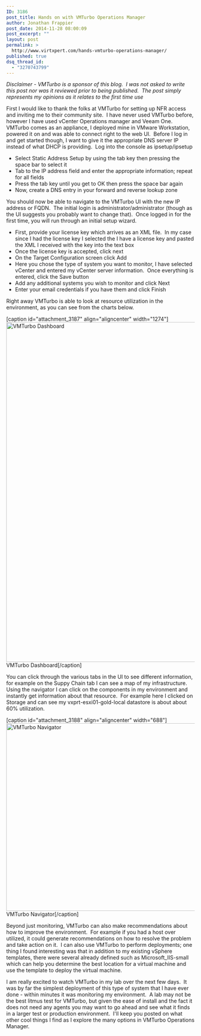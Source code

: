 ```yaml
---
ID: 3186
post_title: Hands on with VMTurbo Operations Manager
author: Jonathan Frappier
post_date: 2014-11-28 08:00:09
post_excerpt: ""
layout: post
permalink: >
  http://www.virtxpert.com/hands-vmturbo-operations-manager/
published: true
dsq_thread_id:
  - "3270743799"
---
```

<em>*Disclaimer - VMTurbo is a sponsor of this blog.  I was not asked to write this post nor was it reviewed prior to being published.  The post simply represents my opinions as it relates to the first time use*</em>

First I would like to thank the folks at VMTurbo for setting up NFR access and inviting me to their community site.  I have never used VMTurbo before, however I have used vCenter Operations manager and Veeam One.  VMTurbo comes as an appliance, I deployed mine in VMware Workstation, powered it on and was able to connect right to the web UI.  Before I log in and get started though, I want to give it the appropriate DNS server IP instead of what DHCP is providing.  Log into the console as ipsetup/ipsetup
<ul>
	<li>Select Static Address Setup by using the tab key then pressing the space bar to select it</li>
	<li>Tab to the IP address field and enter the appropriate information; repeat for all fields</li>
	<li>Press the tab key until you get to OK then press the space bar again</li>
	<li>Now, create a DNS entry in your forward and reverse lookup zone</li>
</ul>
You should now be able to navigate to the VMTurbo UI with the new IP address or FQDN.  The initial login is administrator/administrator (though as the UI suggests you probably want to change that).  Once logged in for the first time, you will run through an initial setup wizard.
<ul>
	<li>First, provide your license key which arrives as an XML file.  In my case since I had the license key I selected the I have a license key and pasted the XML I received with the key into the text box</li>
	<li>Once the license key is accepted, click next</li>
	<li>On the Target Configuration screen click Add</li>
	<li>Here you chose the type of system you want to monitor, I have selected vCenter and entered my vCenter server information.  Once everything is entered, click the Save button</li>
	<li>Add any additional systems you wish to monitor and click Next</li>
	<li>Enter your email credentials if you have them and click Finish</li>
</ul>
Right away VMTurbo is able to look at resource utilization in the environment, as you can see from the charts below.

[caption id="attachment_3187" align="aligncenter" width="1274"]<a href="http://www.virtxpert.com/wp-content/uploads/2014/11/vmturbo-ui.png"><img class="size-full wp-image-3187" src="http://www.virtxpert.com/wp-content/uploads/2014/11/vmturbo-ui.png" alt="VMTurbo Dashboard" width="1274" height="909" /></a> VMTurbo Dashboard[/caption]

You can click through the various tabs in the UI to see different information, for example on the Suppy Chain tab I can see a map of my infrastructure.  Using the navigator I can click on the components in my environment and instantly get information about that resource.  For example here I clicked on Storage and can see my vxprt-esxi01-gold-local datastore is about about 60% utilization.

[caption id="attachment_3188" align="aligncenter" width="688"]<a href="http://www.virtxpert.com/wp-content/uploads/2014/11/vmturbo-navigator.png"><img class="size-full wp-image-3188" src="http://www.virtxpert.com/wp-content/uploads/2014/11/vmturbo-navigator.png" alt="VMTurbo Navigator" width="688" height="502" /></a> VMTurbo Navigator[/caption]

Beyond just monitoring, VMTurbo can also make recommendations about how to improve the environment.  For example if you had a host over utilized, it could generate recommendations on how to resolve the problem and take action on it.  I can also use VMTurbo to perform deployments; one thing I found interesting was that in addition to my existing vSphere templates, there were several already defined such as Microsoft_IIS-small which can help you determine the best location for a virtual machine and use the template to deploy the virtual machine.

I am really excited to watch VMTurbo in my lab over the next few days.  It was by far the simplest deployment of this type of system that I have ever done - within minutes it was monitoring my environment.  A lab may not be the best litmus test for VMTurbo, but given the ease of install and the fact it does not need any agents you may want to go ahead and see what it finds in a larger test or production environment.  I'll keep you posted on what other cool things I find as I explore the many options in VMTurbo Operations Manager.
